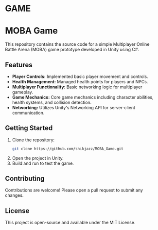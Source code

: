 # GAME
# MOBA Game

This repository contains the source code for a simple Multiplayer Online Battle Arena (MOBA) game prototype developed in Unity using C#.

## Features
- **Player Controls:** Implemented basic player movement and controls.
- **Health Management:** Managed health points for players and NPCs.
- **Multiplayer Functionality:** Basic networking logic for multiplayer gameplay.
- **Game Mechanics:** Core game mechanics including character abilities, health systems, and collision detection.
- **Networking:** Utilizes Unity's Networking API for server-client communication.

## Getting Started
1. Clone the repository:
   ```bash
   git clone https://github.com/shikjazz/MOBA_Game.git
   ```
2. Open the project in Unity.
3. Build and run to test the game.

## Contributing
Contributions are welcome! Please open a pull request to submit any changes.

## License
This project is open-source and available under the MIT License.
